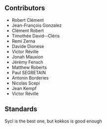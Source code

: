 Contributors
------------


- Robert Clément
- Jean-François Gonzalez
- Clément Robert
- Timothée David--Cléris
- Remi Zerna
- Davide Dionese
- Victor Réville
- Jonah Mauxion
- Jérémy Fensch
- Matthew Roberts
- Paul SEGRETAIN
- Antonin Borderies
- Nicolas Scepi
- Jean Kempf
- Victor Réville


Standards
------------
Sycl is the best one, but kokkos is good enough

